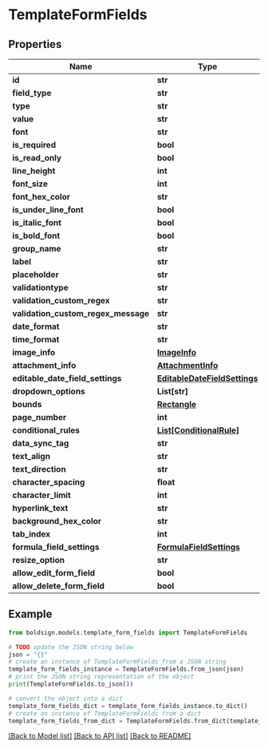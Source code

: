 # TemplateFormFields


## Properties

Name | Type | Description | Notes
------------ | ------------- | ------------- | -------------
**id** | **str** |  | [optional] 
**field_type** | **str** |  | [optional] 
**type** | **str** |  | [optional] 
**value** | **str** |  | [optional] 
**font** | **str** |  | [optional] 
**is_required** | **bool** |  | [optional] 
**is_read_only** | **bool** |  | [optional] 
**line_height** | **int** |  | [optional] 
**font_size** | **int** |  | [optional] 
**font_hex_color** | **str** |  | [optional] 
**is_under_line_font** | **bool** |  | [optional] 
**is_italic_font** | **bool** |  | [optional] 
**is_bold_font** | **bool** |  | [optional] 
**group_name** | **str** |  | [optional] 
**label** | **str** |  | [optional] 
**placeholder** | **str** |  | [optional] 
**validationtype** | **str** |  | [optional] 
**validation_custom_regex** | **str** |  | [optional] 
**validation_custom_regex_message** | **str** |  | [optional] 
**date_format** | **str** |  | [optional] 
**time_format** | **str** |  | [optional] 
**image_info** | [**ImageInfo**](ImageInfo.md) |  | [optional] 
**attachment_info** | [**AttachmentInfo**](AttachmentInfo.md) |  | [optional] 
**editable_date_field_settings** | [**EditableDateFieldSettings**](EditableDateFieldSettings.md) |  | [optional] 
**dropdown_options** | **List[str]** |  | [optional] 
**bounds** | [**Rectangle**](Rectangle.md) |  | [optional] 
**page_number** | **int** |  | [optional] 
**conditional_rules** | [**List[ConditionalRule]**](ConditionalRule.md) |  | [optional] 
**data_sync_tag** | **str** |  | [optional] 
**text_align** | **str** |  | [optional] 
**text_direction** | **str** |  | [optional] 
**character_spacing** | **float** |  | [optional] 
**character_limit** | **int** |  | [optional] 
**hyperlink_text** | **str** |  | [optional] 
**background_hex_color** | **str** |  | [optional] 
**tab_index** | **int** |  | [optional] 
**formula_field_settings** | [**FormulaFieldSettings**](FormulaFieldSettings.md) |  | [optional] 
**resize_option** | **str** |  | [optional] 
**allow_edit_form_field** | **bool** |  | [optional] 
**allow_delete_form_field** | **bool** |  | [optional] 

## Example

```python
from boldsign.models.template_form_fields import TemplateFormFields

# TODO update the JSON string below
json = "{}"
# create an instance of TemplateFormFields from a JSON string
template_form_fields_instance = TemplateFormFields.from_json(json)
# print the JSON string representation of the object
print(TemplateFormFields.to_json())

# convert the object into a dict
template_form_fields_dict = template_form_fields_instance.to_dict()
# create an instance of TemplateFormFields from a dict
template_form_fields_from_dict = TemplateFormFields.from_dict(template_form_fields_dict)
```
[[Back to Model list]](../README.md#documentation-for-models) [[Back to API list]](../README.md#documentation-for-api-endpoints) [[Back to README]](../README.md)


